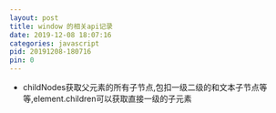 ```yaml
---
layout: post
title: window 的相关api记录
date: 2019-12-08 18:07:16
categories: javascript
pid: 20191208-180716
pin: 0
---
```

- childNodes获取父元素的所有子节点,包扣一级二级的和文本子节点等等,element.children可以获取直接一级的子元素
